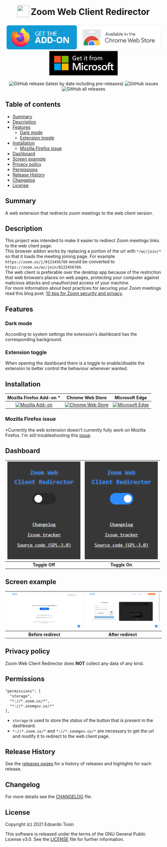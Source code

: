<h1 align="center">
  <sub>
    <img  src="https://github.com/EdoardoTosin/Zoom-Web-Client-Redirector/blob/main/src/icons/256x256.png" height="38" width="38">
  </sub>
  Zoom Web Client Redirector
</h1>

<p align="center">
  <a href="https://addons.mozilla.org/firefox/addon/zoom-web-client-redirector">
    <img src="docs/badges/firefox.png" alt="Get Zoom WC Redirector for Firefox" height=80px></a>
  <a href="https://chrome.google.com/webstore/detail/zoom-web-client-redirecto/ommndciompclncigoffdnipifnfnaclj">
    <img src="docs/badges/chrome.png" alt="Get Zoom WC Redirector for Chromium" height=80px></a>
  <a href="https://microsoftedge.microsoft.com/addons/detail/kfpmepjfaolgcgabdmbpkfnicejbiggn">
    <img src="docs/badges/edge.png" alt="Get Zoom WC Redirector for Microsoft Edge" height=80px></a>
</p>

<p align="center">
  <img alt="GitHub release (latest by date including pre-releases)" src="https://img.shields.io/github/v/release/EdoardoTosin/Zoom-Web-Client-Redirector?include_prereleases&label=GitHub&logo=GitHub&style=for-the-badge"/>
  <img alt="GitHub issues" src="https://img.shields.io/github/issues/edoardotosin/Zoom-Web-Client-Redirector?style=for-the-badge"/>
  <img alt="GitHub all releases" src="https://img.shields.io/github/downloads/edoardotosin/Zoom-Web-Client-Redirector/total?style=for-the-badge"/>
</p>


## Table of contents

* [Summary](#summary)
* [Description](#description)
* [Features](#features)
  * [Dark mode](#dark-mode)
  * [Extension toggle](#extension-toggle)
* [Installation](#installation)
  * [Mozilla Firefox issue](#mozilla-firefox-issue)
* [Dashboard](#dashboard)
* [Screen example](#screen-example)
* [Privacy policy](#privacy-policy)
* [Permissions](#permissions)
* [Release History](#release-history)
* [Changelog](#changelog)
* [License](#license)

## Summary

A web extension that redirects zoom meetings to the web client version.

## Description

This project was intended to make it easier to redirect Zoom meetings links to the web client page.  
This browser addon works by replacing a portion of the url with `*/wc/join/*` so that it loads the meeting joining page. For example `https://zoom.us/j/0123456789` would be converted to `https://zoom.us/wc/join/0123456789`.  
The web client is preferable over the desktop app because of the restriction that web browsers places on web pages, protecting your computer against malicious attacks and unauthorized access of your machine.  
For more information about best practices for securing your Zoom meetings read this blog post: [10 tips for Zoom security and privacy](https://www.kaspersky.com/blog/zoom-security-ten-tips/34729).

## Features

### Dark mode

According to system settings the extension's dashboard has the corresponding background.

### Extension toggle

When opening the dashboard there is a toggle to enable/disable the extension to better control the behaviour whenever wanted.

## Installation
| **Mozilla Firefox Add-on** * | **Chrome Web Store** | **Microsoft Edge** |
| :---: | :---: | :---: |
| [![Mozilla Add-on](https://img.shields.io/amo/v/zoom-web-client-redirector?label=firefox&logo=Firefox&style=for-the-badge)](https://addons.mozilla.org/firefox/addon/zoom-web-client-redirector) | [![Chrome Web Store](https://img.shields.io/chrome-web-store/v/ommndciompclncigoffdnipifnfnaclj?label=chrome&logo=google-chrome&style=for-the-badge)](https://chrome.google.com/webstore/detail/zoom-web-client-redirecto/ommndciompclncigoffdnipifnfnaclj) | [![Microsoft Edge](https://img.shields.io/badge/dynamic/json?label=Edge%09%09&logo=microsoft-edge&style=for-the-badge&prefix=v&query=%24.version&url=https%3A%2F%2Fmicrosoftedge.microsoft.com%2Faddons%2Fgetproductdetailsbycrxid%2Fkfpmepjfaolgcgabdmbpkfnicejbiggn)](https://microsoftedge.microsoft.com/addons/detail/kfpmepjfaolgcgabdmbpkfnicejbiggn) |

### Mozilla Firefox issue

*Currently the web extension doesn't currently fully work on Mozilla Firefox. I'm still troubleshooting this [issue](https://github.com/EdoardoTosin/Zoom-Web-Client-Redirector/issues/12).

## Dashboard

| ![Off](docs/dashboard/off.png) | ![On](docs/dashboard/on.png) |
| :---: | :---: |
| **Toggle Off** | **Toggle On** |

## Screen example

| ![Before](docs/screenshots/before_no_text.png) | ![After](docs/screenshots/after_no_text.png) |
| :---: | :---: |
| **Before redirect** |**After redirect** |

## Privacy policy

Zoom Web Client Redirector does **NOT** collect any data of any kind.

## Permissions

```
"permissions": [
  "storage",
  "*://*.zoom.us/*",
  "*://*.zoomgov.us/*"
],
```

- ``storage`` is used to store the status of the button that is present in the dashboard.  
- ``*://*.zoom.us/*`` and ``*://*.zoomgov.us/*`` are necessary to get the url and modify it to redirect to the web client page.

## Release History

See the [releases pages](https://github.com/EdoardoTosin/Zoom-Web-Client-Redirector/releases) for a history of releases and highlights for each release.

## Changelog

For more details see the [CHANGELOG](/CHANGELOG.md) file.

## License

Copyright (c) 2021 Edoardo Tosin

This software is released under the terms of the GNU General Public License v3.0. See the [LICENSE](/LICENSE) file for further information.
